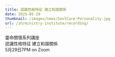 ```yaml
---
title: 認識性格特征 建立和諧關係
date: 2025-05-29
thumbnail: /images/news/SoulCare-Personality.jpg
url: /zh/ministry-institute/recording/
---
```


靈命關懷系列講座\
認識性格特征 建立和諧關係\
5月29日7PM on Zoom 